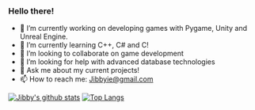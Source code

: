 ### Hello there!

- 🔭 I’m currently working on developing games with Pygame, Unity and Unreal Engine.
- 🌱 I’m currently learning C++, C# and C!
- 👯 I’m looking to collaborate on game development
- 🤔 I’m looking for help with advanced database technologies 
- 💬 Ask me about my current projects!
- 📫 How to reach me: Jibbyie@gmail.com

[![Jibby's github stats](https://github-readme-stats.vercel.app/api?username=Jibbyie&show_icons=true&theme=radical)](https://github.com/Jibbyie/github-readme-stats)
[![Top Langs](https://github-readme-stats.vercel.app/api/top-langs/?username=Jibbyie&layout=compact&show_icons=true&theme=radical)](https://github.com/Jibbyie/github-readme-stats)
